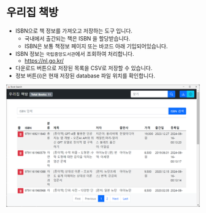 # 우리집 책방

- ISBN으로 책 정보를 가져오고 저장하는 도구 입니다.
  - 국내에서 출간되는 책은 ISBN 을 할당받습니다.
  - ISBN은 보통 책정보 페이지 또는 바코드 아래 기입되어있습니다.
- ISBN 정보는 `국립중앙도서관`에서 조회하여 처리합니다.
  - <https://nl.go.kr/>
- 다운로드 버튼으로 저장된 목록을 CSV로 저장할 수 있습니다.
- 정보 버튼(i)은 현재 저장된 database 파일 위치를 확인합니다.

![Screen Shot](./screenshot.png)